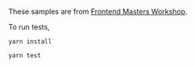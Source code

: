 These samples are from [Frontend Masters Workshop](https://frontendmasters.com/workshops/functional-programming-javascript-v2/).

To run tests,

`yarn install`

`yarn test`
